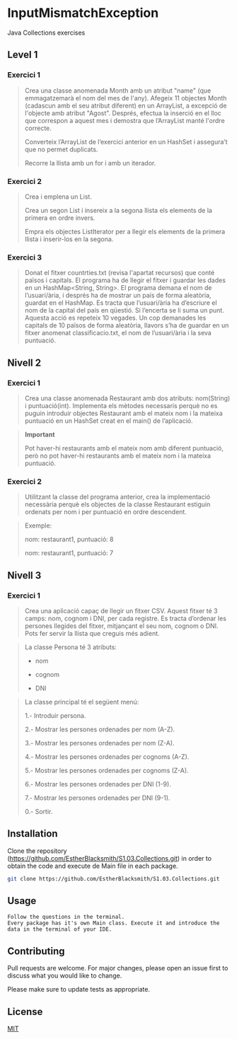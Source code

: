 
# InputMismatchException

Java Collections exercises

## Level 1

### Exercici 1
>Crea una classe anomenada Month amb un atribut "name" (que emmagatzemarà el nom del mes de l'any). Afegeix 11 objectes Month (cadascun amb el seu atribut diferent) en un ArrayList, a excepció de l'objecte amb atribut "Agost". Després, efectua la inserció en el lloc que correspon a aquest mes i demostra que l’ArrayList manté l'ordre correcte.
>
>Converteix l’ArrayList de l’exercici anterior en un HashSet i assegura’t que no permet duplicats.
>
>Recorre la llista amb un for i amb un iterador.

### Exercici 2
>Crea i emplena un List<Integer>. 
>
>Crea un segon List<Integer> i insereix a la segona llista els elements de la primera en ordre invers. 
>
>Empra els objectes ListIterator per a llegir els elements de la primera llista i inserir-los en la segona.


### Exercici 3
>Donat el fitxer countrties.txt (revisa l'apartat recursos) que conté països i capitals. El programa ha de llegir el fitxer i guardar les dades en un HashMap<String, String>. El programa demana el nom de l’usuari/ària, i després ha de mostrar un país de forma aleatòria, guardat en el HashMap. Es tracta que l’usuari/ària ha d’escriure el nom de la capital del país en qüestió. Si l’encerta se li suma un punt. Aquesta acció es repeteix 10 vegades. Un cop demanades les capitals de 10 països de forma aleatòria, llavors s’ha de guardar en un fitxer anomenat classificacio.txt, el nom de l’usuari/ària i la seva puntuació.

## Nivell 2
### Exercici 1
>Crea una classe anomenada Restaurant amb dos atributs: nom(String) i puntuació(int). Implementa els mètodes necessaris perquè no es puguin introduir objectes Restaurant amb el mateix nom i la mateixa puntuació en un HashSet creat en el main() de l’aplicació.

> **Important**
>
>Pot haver-hi restaurants amb el mateix nom amb diferent puntuació, però no pot haver-hi restaurants amb el mateix nom i la mateixa puntuació.

### Exercici 2
>Utilitzant la classe del programa anterior, crea la implementació necessària perquè els objectes de la classe Restaurant estiguin ordenats per nom i per puntuació en ordre descendent. 

>Exemple: 
>
>nom: restaurant1, puntuació: 8
>
>nom: restaurant1, puntuació: 7

## Nivell 3
### Exercici 1
>Crea una aplicació capaç de llegir un fitxer CSV. Aquest fitxer té 3 camps: nom, cognom i DNI, per cada registre. Es tracta d’ordenar les persones llegides del fitxer, mitjançant el seu nom, cognom o DNI. Pots fer servir la llista que creguis més adient.

>La classe Persona té 3 atributs: 
>
> * nom
>
> * cognom
>
> * DNI

>La classe principal té el següent menú:
>
>1.- Introduir persona.
>
>2.- Mostrar les persones ordenades per nom (A-Z).
>
>3.- Mostrar les persones ordenades per nom (Z-A).
>
>4.- Mostrar les persones ordenades per cognoms (A-Z).
>
>5.- Mostrar les persones ordenades per cognoms (Z-A).
>
>6.- Mostrar les persones ordenades per DNI (1-9).
>
>7.- Mostrar les persones ordenades per DNI (9-1).
>
>0.- Sortir.


## Installation

Clone the repository (https://github.com/EstherBlacksmith/S1.03.Collections.git) in order to obtain the code and execute de Main file in each package.
```bash
git clone https://github.com/EstherBlacksmith/S1.03.Collections.git
```

## Usage

```
Follow the questions in the terminal. 
Every package has it's own Main class. Execute it and introduce the data in the terminal of your IDE.
```

## Contributing

Pull requests are welcome. For major changes, please open an issue first
to discuss what you would like to change.

Please make sure to update tests as appropriate.

## License

[MIT](https://choosealicense.com/licenses/mit/)
